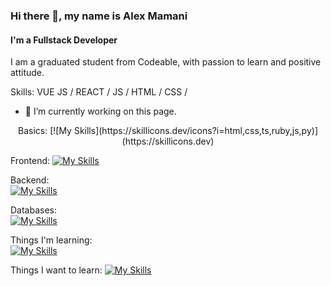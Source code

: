 ### Hi there 👋, my name is Alex Mamani
#### I'm a Fullstack Developer
I am a graduated student from Codeable, with passion to learn and
positive attitude.

Skills: VUE JS / REACT / JS / HTML / CSS / 

- 🔭 I’m currently working on this page. 
<p align="center">
Basics:
[![My Skills](https://skillicons.dev/icons?i=html,css,ts,ruby,js,py)](https://skillicons.dev)
</p>

Frontend:
[![My Skills](https://skillicons.dev/icons?i=ts,vite,vue,react,materialui,tailwind)](https://skillicons.dev)

Backend:      
[![My Skills](https://skillicons.dev/icons?i=express,nodejs,rails)](https://skillicons.dev)

Databases:    
[![My Skills](https://skillicons.dev/icons?i=firebase,mongodb,mysql,postgres)](https://skillicons.dev)


Things I'm learning:  
[![My Skills](https://skillicons.dev/icons?i=vue,aws,firebase)](https://skillicons.dev)

Things I want to learn:
[![My Skills](https://skillicons.dev/icons?i=angular,django,graphql,dart,flutter)](https://skillicons.dev)





<!--
**AlexMamani85/AlexMamani85** is a ✨ _special_ ✨ repository because its `README.md` (this file) appears on your GitHub profile.

Here are some ideas to get you started:

- 🔭 I’m currently working on ...
- 🌱 I’m currently learning ...
- 👯 I’m looking to collaborate on ...
- 🤔 I’m looking for help with ...
- 💬 Ask me about ...
- 📫 How to reach me: ...
- 😄 Pronouns: ...
- ⚡ Fun fact: ...
-->
